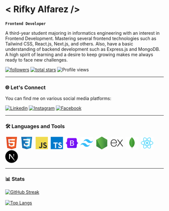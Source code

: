 # < Rifky Alfarez />

**`Frontend Developer`**

A third-year student majoring in informatics engineering with an interest in Frontend Development. Mastering several frontend technologies such as Tailwind CSS, React.js, Next.js, and others. Also, have a basic understanding of backend development such as Express.js and MongoDB. A high spirit of learning and a desire to keep growing makes me always ready to face new challenges.

   <p align="left">
      <a href="https://github.com/rfkyalf?tab=followers">
         <img alt="followers" title="Follow me on Github" src="https://custom-icon-badges.demolab.com/github/followers/rfkyalf?color=236ad3&labelColor=1155ba&style=for-the-badge&logo=person-add&label=Follow&logoColor=white"/></a>
      <a href="https://github.com/rfkyalf?tab=repositories&sort=stargazers">
         <img alt="total stars" title="Total stars on GitHub" src="https://custom-icon-badges.demolab.com/github/stars/rfkyalf?color=55960c&style=for-the-badge&labelColor=488207&logo=star"/></a>
     <img alt="Profile views" src="https://komarev.com/ghpvc/?username=rfkyalf&style=for-the-badge&color=blueviolet">
   </p>
   
---

### 🌐 Let's Connect 

You can find me on various social media platforms:

<p align="left">
      <a href="https://www.linkedin.com/in/rifkyalfarez/">
         <img alt="Linkedin" title="Linkedin" src="https://img.shields.io/badge/LinkedIn-0077B5?logo=linkedin&logoColor=white&style=for-the-badge"/></a>
      <a href="https://www.linkedin.com/in/rifkyalfarez/">
         <img alt="Instagram" title="Instagram" src="https://img.shields.io/badge/Instagram-E4405F?logo=instagram&logoColor=white&style=for-the-badge"/></a>
      <a href="https://www.linkedin.com/in/rifkyalfarez/">
         <img alt="Facebook" title="Facebook" src="https://img.shields.io/badge/Facebook-1877F2?logo=facebook&logoColor=white&style=for-the-badge"/></a>
   </p>
   
---

### 🛠️ Languages and Tools

<div>
  <img src="https://github.com/devicons/devicon/blob/master/icons/html5/html5-original.svg" title="HTML5" alt="HTML5" width="40" height="40"/>&nbsp;
  <img src="https://github.com/devicons/devicon/blob/master/icons/css3/css3-original.svg"  title="CSS3" alt="CSS" width="40" height="40"/>&nbsp;
  <img src="https://github.com/devicons/devicon/blob/master/icons/javascript/javascript-original.svg" title="JavaScript" alt="JavaScript" width="40" height="40"/>&nbsp;
  <img src="https://github.com/devicons/devicon/blob/master/icons/typescript/typescript-original.svg" title="TypeScript" alt="TypeScript" width="40" height="40"/>&nbsp;
  <img src="https://github.com/devicons/devicon/blob/master/icons/bootstrap/bootstrap-original.svg" title="Bootstrap" alt="Bootstrap" width="40" height="40"/>&nbsp;
  <img src="https://github.com/devicons/devicon/blob/master/icons/tailwindcss/tailwindcss-original.svg" title="Tailwind CSS" alt="Tailwind CSS" width="40" height="40"/>&nbsp;
  <img src="https://github.com/devicons/devicon/blob/master/icons/nodejs/nodejs-original.svg" title="Node.js" alt="Node.js" width="40" height="40"/>&nbsp;
  <img src="https://github.com/devicons/devicon/blob/master/icons/express/express-original.svg" title="Express.js" alt="Express.js" width="40" height="40"/>&nbsp;
  <img src="https://github.com/devicons/devicon/blob/master/icons/mongodb/mongodb-original.svg" title="MongoDB" alt="MongoDB" width="40" height="40"/>&nbsp;
  <img src="https://github.com/devicons/devicon/blob/master/icons/react/react-original.svg" title="React.js" alt="React.js" width="40" height="40"/>&nbsp;
  <img src="https://github.com/devicons/devicon/blob/master/icons/nextjs/nextjs-original.svg" title="Next.js" alt="Next.js" width="40" height="40"/>&nbsp;
</div>

---

### 📊 Stats

[![GitHub Streak](https://streak-stats.demolab.com/?user=rfkyalf&theme=highcontrast)](https://git.io/streak-stats)
<br>
<br>
[![Top Langs](https://github-readme-stats.vercel.app/api/top-langs/?username=rfkyalf&layout=compact&theme=vision-friendly-dark&langs_count=4)](https://github.com/anuraghazra/github-readme-stats)
